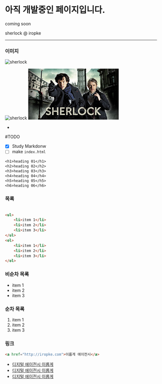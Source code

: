 # 아직 개발중인 페이지입니다.
coming soon

sherlock @ iropke

---
### 이미지
<img src="http://pds25.egloos.com/pds/201609/06/95/b0337695_57cd9ae5b0ed3.jpg" alt="sherlock" width="327.67" height="184">

![sherlock](http://pds25.egloos.com/pds/201609/06/95/b0337695_57cd9ae5b0ed3.jpg)
![sherlock](Assets/sherlock.jpg "sherlock")

-
#TODO
- [x] Study Markdonw
- [ ] make `index.html`

```
<h1>heading 01</h1>
<h2>heading 02</h2>
<h3>heading 03</h3>
<h4>heading 04</h4>
<h5>heading 05</h5>
<h6>heading 06</h6>
```

### 목록
```html

<ul>
	<li>item 1</li>
	<li>item 2</li>
	<li>item 3</li>
</ul>
<ol>
	<li>item 1</li>
	<li>item 2</li>
	<li>item 3</li>
</ol>
```

### 비순차 목록
- item 1
- item 2
- item 3

### 순차 목록
1. item 1
1. item 2
1. item 3

### 링크
```html
<a href="http://iropke.com">이롭게 에이전시</a>
```

- [디지털 에이전시 이롭게](http://iropke.com "이롭게 사이트")
- [디지털 에이전시 이롭게](http://iropke.com "이롭게 사이트")
- [디지털 에이전시 이롭게](http://iropke.com "이롭게 사이트")
